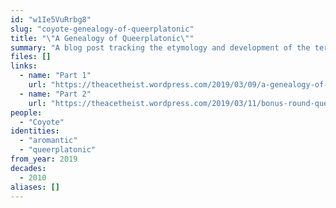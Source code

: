 ```yaml
---
id: "w1Ie5VuRrbg8"
slug: "coyote-genealogy-of-queerplatonic"
title: "\"A Genealogy of Queerplatonic\""
summary: "A blog post tracking the etymology and development of the term \"queerplatonic\""
files: []
links:
  - name: "Part 1"
    url: "https://theacetheist.wordpress.com/2019/03/09/a-genealogy-of-queerplatonic/"
  - name: "Part 2"
    url: "https://theacetheist.wordpress.com/2019/03/11/bonus-round-queerplatonic-adjacent-concepts/"
people:
  - "Coyote"
identities:
  - "aromantic"
  - "queerplatonic"
from_year: 2019
decades:
  - 2010
aliases: []
---
```

